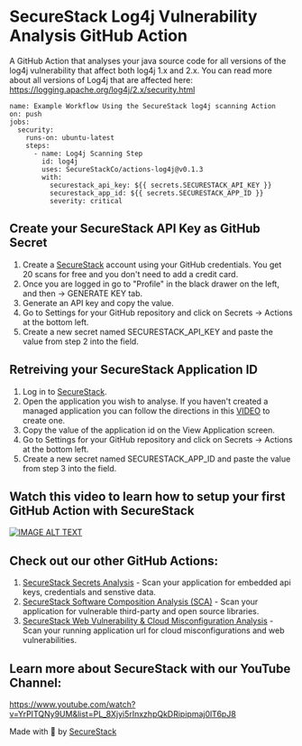 # SecureStack Log4j Vulnerability Analysis GitHub Action

A GitHub Action that analyses your java source code for all versions of the log4j vulnerability that affect both log4j 1.x and 2.x.  You can read more about all versions of Log4j that are affected here:  https://logging.apache.org/log4j/2.x/security.html

```
name: Example Workflow Using the SecureStack log4j scanning Action
on: push
jobs:
  security:
    runs-on: ubuntu-latest
    steps:
      - name: Log4j Scanning Step
        id: log4j
        uses: SecureStackCo/actions-log4j@v0.1.3
        with:
          securestack_api_key: ${{ secrets.SECURESTACK_API_KEY }}
          securestack_app_id: ${{ secrets.SECURESTACK_APP_ID }}
          severity: critical
```
## Create your SecureStack API Key as GitHub Secret

1. Create a [SecureStack](https://app.securestack.com) account using your GitHub credentials.  You get 20 scans for free and you don't need to add a credit card.
2. Once you are logged in go to "Profile" in the black drawer on the left, and then -> GENERATE KEY tab.
3. Generate an API key and copy the value.
4. Go to Settings for your GitHub repository and click on Secrets -> Actions at the bottom left.
5. Create a new secret named SECURESTACK_API_KEY and paste the value from step 2 into the field.

## Retreiving your SecureStack Application ID

1. Log in to [SecureStack](https://app.securestack.com).
2. Open the application you wish to analyse.  If you haven't created a managed application you can follow the directions in this [VIDEO](https://youtu.be/mapgawLMVKg) to create one.  
3. Copy the value of the application id on the View Application screen.
4. Go to Settings for your GitHub repository and click on Secrets -> Actions at the bottom left.
5. Create a new secret named SECURESTACK_APP_ID and paste the value from step 3 into the field.

## Watch this video to learn how to setup your first GitHub Action with SecureStack
[![IMAGE ALT TEXT](http://img.youtube.com/vi/0sYXsCmY2es/0.jpg)](http://www.youtube.com/watch?v=0sYXsCmY2es "Video Title")

## Check out our other GitHub Actions:
1. [SecureStack Secrets Analysis](https://github.com/marketplace/actions/securestack-secrets-analysis) - Scan your application for embedded api keys, credentials and senstive data.
2. [SecureStack Software Composition Analysis (SCA)](https://github.com/marketplace/actions/securestack-application-composition-analysis) - Scan your application for vulnerable third-party and open source libraries.
3. [SecureStack Web Vulnerability & Cloud Misconfiguration Analysis](https://github.com/marketplace/actions/securestack-web-vulnerability-analysis) - Scan your running application url for cloud misconfigurations and web vulnerabilities.

## Learn more about SecureStack with our YouTube Channel:
https://www.youtube.com/watch?v=YrPITQNy9UM&list=PL_8Xjyi5rInxzhpQkDRipipmaj0lT6pJ8 

Made with 💜  by [SecureStack](https://securestack.com)
